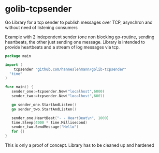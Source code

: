 # golib-tcpsender
Go Library for a tcp sender to publish messages over TCP, asynchron and without need of listening consumers


Example with 2 independent sender (one non blocking go-routine, sending heartbeats, the other just sending one message. Library is intended to provide heartbeats and a stream of log messages via tcp.

```go
package main

import (
    tcpsender "github.com/hanneslehmann/golib-tcpsender"
  "time"
)

func main() {
   sender_one:=tcpsender.New("localhost",6000)
   sender_two:=tcpsender.New("localhost",6001)

   go sender_one.StartAndListen()
   go sender_two.StartAndListen()

   sender_one.HeartBeat("- - HeartBeat\n", 1000)
   time.Sleep(4000 * time.Millisecond)
   sender_two.SendMessage("Hello")
   for {}
}

```

This is only a proof of concept. Library has to be cleaned up and hardened
